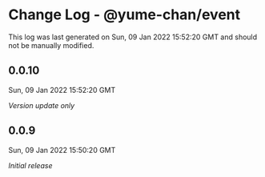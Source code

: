 # Change Log - @yume-chan/event

This log was last generated on Sun, 09 Jan 2022 15:52:20 GMT and should not be manually modified.

## 0.0.10
Sun, 09 Jan 2022 15:52:20 GMT

_Version update only_

## 0.0.9
Sun, 09 Jan 2022 15:50:20 GMT

_Initial release_

